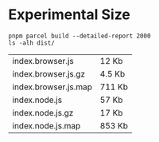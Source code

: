 # Experimental Size

```
pnpm parcel build --detailed-report 2000
ls -alh dist/
```

|||
| :--- | :--- |
| index.browser.js | 12 Kb |
| index.browser.js.gz | 4.5 Kb |
| index.browser.js.map | 711 Kb |
| index.node.js | 57 Kb |
| index.node.js.gz | 17 Kb |
| index.node.js.map | 853 Kb |